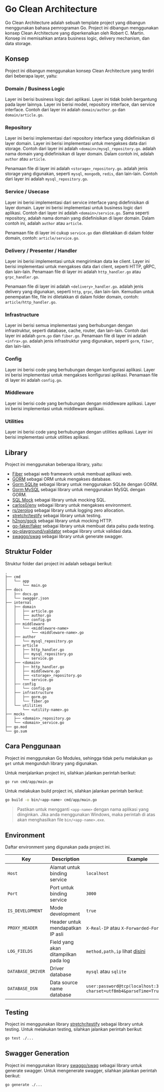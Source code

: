 # Go Clean Architecture

Go Clean Architecture adalah sebuah template project yang dibangun menggunakan bahasa pemrograman Go. Project
ini dibangun menggunakan konsep Clean Architecture yang diperkenalkan oleh Robert C. Martin. Konsep ini
memisahkan antara business logic, delivery mechanism, dan data storage.

## Konsep

Project ini dibangun menggunakan konsep Clean Architecture yang terdiri dari beberapa layer, yaitu:

### Domain / Business Logic

Layer ini berisi business logic dari aplikasi. Layer ini tidak boleh bergantung pada layer lainnya. Layer ini
berisi model, repository interface, dan service interface. Contoh dari layer ini adalah `domain/author.go` dan
`domain/article.go`.

### Repository

Layer ini berisi implementasi dari repository interface yang didefinisikan di layer domain. Layer ini berisi
implementasi untuk mengakses data dari storage. Contoh dari layer ini adalah `<domain>/mysql_repository.go`. <domain>
adalah nama domain yang didefinisikan di layer domain. Dalam contoh ini, <domain> adalah `author` atau `article`.

Penamaan file di layer ini adalah `<storage>_repository.go`. <storage> adalah jenis storage yang digunakan, seperti
`mysql`, `mongodb`, `redis`, dan lain-lain. Contoh dari layer ini adalah `mysql_repository.go`.

### Service / Usecase

Layer ini berisi implementasi dari service interface yang didefinisikan di layer domain. Layer ini berisi implementasi
untuk business logic dari aplikasi. Contoh dari layer ini adalah `<domain>/service.go`. Sama seperti
repository, <domain>
adalah nama domain yang didefinisikan di layer domain. Dalam contoh ini, <domain> adalah `author` atau `article`.

Penamaan file di layer ini cukup `service.go` dan diletakkan di dalam folder domain, contoh: `article/service.go`.

### Delivery / Presenter / Handler

Layer ini berisi implementasi untuk mengirimkan data ke client. Layer ini berisi implementasi untuk mengakses data dari
client, seperti HTTP, gRPC, dan lain-lain. Penamaan file di layer ini adalah `http_handler.go` atau `grpc_handler.go`.

Penamaan file di layer ini adalah `<delivery>_handler.go`. <delivery> adalah jenis delivery yang digunakan,
seperti `http`,
`grpc`, dan lain-lain. Kemudian untuk penempatan file, file ini diletakkan di dalam folder domain,
contoh: `article/http_handler.go`.

### Infrastructure

Layer ini berisi semua implementasi yang berhubungan dengan infrastruktur, seperti database, cache, router, dan
lain-lain.
Contoh dari layer ini adalah `gorm.go` dan `fiber.go`. Penamaan file di layer ini adalah `<infra>.go`. <infra> adalah
jenis
infrastruktur yang digunakan, seperti `gorm`, `fiber`, dan lain-lain.

### Config

Layer ini berisi code yang berhubungan dengan konfigurasi aplikasi. Layer ini berisi implementasi untuk mengakses
konfigurasi
aplikasi. Penamaan file di layer ini adalah `config.go`.

### Middleware

Layer ini berisi code yang berhubungan dengan middleware aplikasi. Layer ini berisi implementasi untuk middleware
aplikasi.

### Utilities

Layer ini berisi code yang berhubungan dengan utilities aplikasi. Layer ini berisi implementasi untuk utilities
aplikasi.

## Library

Project ini menggunakan beberapa library, yaitu:

- [Fiber](https://gofiber.io) sebagai web framework untuk membuat aplikasi web.
- [GORM](https://gorm.io) sebagai ORM untuk mengakses database.
- [Gorm SQLite](https://github.com/glebarez/sqlite) sebagai library untuk menggunakan SQLite dengan GORM.
- [Gorm MySQL](https://gorm.io/driver/mysql) sebagai library untuk menggunakan MySQL dengan GORM.
- [SQL Mock](https://github.com/DATA-DOG/go-sqlmock) sebagai library untuk mocking SQL.
- [carlos0/env](https://https://github.com/caarlos0/env) sebagai library untuk mengakses environment.
- [rs/zerolog](https://https://github.com/rs/zerolog) sebagai library untuk logging zero allocation.
- [stretchr/testify](https://github.com/stretchr/testify) sebagai library untuk testing.
- [h2non/gock](https://github.com/h2non/gock) sebagai library untuk mocking HTTP.
- [go-faker/faker](https://github.com/go-faker/faker) sebagai library untuk membuat data palsu pada testing.
- [go-playground/validator](https://github.com/go-playground/validator) sebagai library untuk validasi data.
- [swaggo/swag](https://github.com/swaggo/swag) sebagai library untuk generate swagger.

## Struktur Folder

Struktur folder dari project ini adalah sebagai berikut:

```plaintext
.
├── cmd
│   └── app
│       └── main.go
├── docs
│   ├── docs.go
│   └── swagger.json
├── internal
│   ├── domain
│   │   ├── article.go
│   │   ├── author.go
│   │   └── config.go
│   ├── middleware
│   │   └── <middleware-name>
│   │       └── <middleware-name>.go
│   ├── author
│   │   └── mysql_repository.go
│   ├── article
│   │   ├── http_handler.go
│   │   ├── mysql_repository.go
│   │   └── service.go
│   ├── <domain>
│   │   ├── http_handler.go
│   │   ├── middleware.go
│   │   ├── <storage>_repository.go
│   │   └── service.go
│   ├── config
│   │   └── config.go
│   ├── infrastructure
│   │   ├── gorm.go
│   │   └── fiber.go
│   └── utilities
│       └── <utility-name>.go
├── mocks
│   ├── <domain>_repository.go
│   └── <domain>_service.go
├── go.mod
└── go.sum
```

## Cara Penggunaan

Project ini menggunakan Go Modules, sehingga tidak perlu melakukan `go get` untuk mengunduh library yang digunakan.

Untuk menjalankan project ini, silahkan jalankan perintah berikut:

```bash
go run cmd/app/main.go
```

Untuk melakukan build project ini, silahkan jalankan perintah berikut:

```bash
go build -o bin/<app-name> cmd/app/main.go
```

> Pastikan untuk mengganti `<app-name>` dengan nama aplikasi yang diinginkan. Jika anda menggunakan Windows, maka
> perintah di atas akan menghasilkan file `bin/<app-name>.exe`.

## Environment

Daftar environment yang digunakan pada project ini.

| Key               | Description                          | Example                                                                                              | Default                                  |
|-------------------|--------------------------------------|------------------------------------------------------------------------------------------------------|------------------------------------------|
| `Host`            | Alamat untuk binding service         | `localhost`                                                                                          |                                          |
| `Port`            | Port untuk binding service           | `3000`                                                                                               | `3000`                                   |
| `IS_DEVELOPMENT`  | Mode development                     | `true`                                                                                               | `false`                                  |
| `PROXY_HEADER`    | Header untuk mendapatkan IP asli     | `X-Real-IP` atau `X-Forwarded-For`                                                                   |                                          |
| `LOG_FIELDS`      | Field yang akan ditampilkan pada log | `method,path,ip` lihat [disini](https://github.com/gofiber/contrib/blob/main/fiberzerolog/config.go) | `latency,status,method,url,error`        |
| `DATABASE_DRIVER` | Driver database                      | `mysql` atau `sqlite`                                                                                | `sqlite` (in memory)                     |
| `DATABASE_DSN`    | Data source name database            | `user:password@tcp(localhost:3306)/dbname?charset=utf8mb4&parseTime=True&loc=Local`                  | `file::memory:?cache=shared` (in memory) |

## Testing

Project ini menggunakan library [stretchr/testify](https://github.com/stretchr/testify) sebagai library untuk testing. Untuk
melakukan testing, silahkan jalankan perintah berikut:

```bash
go test ./...
```

## Swagger Generation

Project ini menggunakan library [swaggo/swag](https://github.com/swaggo/swag) sebagai library untuk generate swagger. Untuk
mengenerate swagger, silahkan jalankan perintah berikut:

```bash
go generate ./...
```